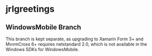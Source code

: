 # jrlgreetings
## WindowsMobile Branch

This branch is kept separate, as upgrading to Xamarin Form 3+ and MvvmCross 6+ requires netstandard 2.0, which is not available in the Windows SDKs for WindowsMobile.
